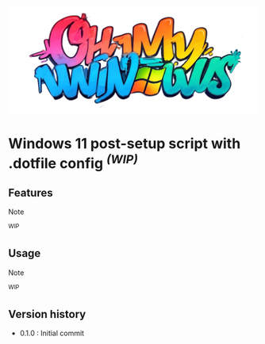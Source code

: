 ![Logo OhMyWindows](logo.png)

# Windows 11 post-setup script with .dotfile config <sup> *(WIP)* </sup>

## Features
> [!NOTE]
> <sup> WIP </sup>

## Usage
> [!NOTE]
> <sup> WIP </sup>

## Version history
- 0.1.0 : Initial commit
